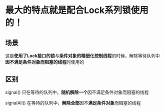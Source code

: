 # 最大的特点就是配合Lock系列锁使用的！

## 场景
 这是**使用了Lock接口的锁**与**条件对象的精细化控制线程**的时候，解除等待队列中**因不满足条件对象而阻塞的线程**时使用的

## 区别
 signal()
  只在等待的队列中，**随机解除一个**因不满足条件对象而阻塞的线程

 signalAll()
  在等待的队列中，**解除全部**因不**满足条件对象**而阻塞的线程